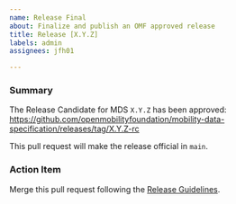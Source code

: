 ```yaml
---
name: Release Final
about: Finalize and publish an OMF approved release
title: Release [X.Y.Z]
labels: admin
assignees: jfh01

---
```


### Summary

The Release Candidate for MDS `X.Y.Z` has been approved: <https://github.com/openmobilityfoundation/mobility-data-specification/releases/tag/X.Y.Z-rc>

This pull request will make the release official in `main`.

### Action Item

Merge this pull request following the [Release Guidelines](https://github.com/openmobilityfoundation/governance/blob/main/technical/ReleaseGuidelines.md#making-a-release).
